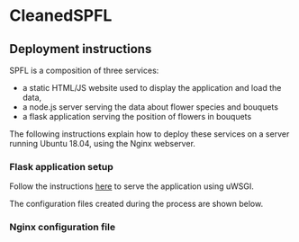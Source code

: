 # CleanedSPFL

## Deployment instructions
SPFL is a composition of three services:
- a static HTML/JS website used to display the application and load the data,
- a node.js server serving the data about flower species and bouquets
- a flask application serving the position of flowers in bouquets

The following instructions explain how to deploy these services on a server running Ubuntu 18.04, using the Nginx webserver.

### Flask application setup
Follow the instructions [here](https://www.digitalocean.com/community/tutorials/how-to-serve-flask-applications-with-uswgi-and-nginx-on-ubuntu-18-04) to serve the application using uWSGI.

The configuration files created during the process are shown below.



### Nginx configuration file
